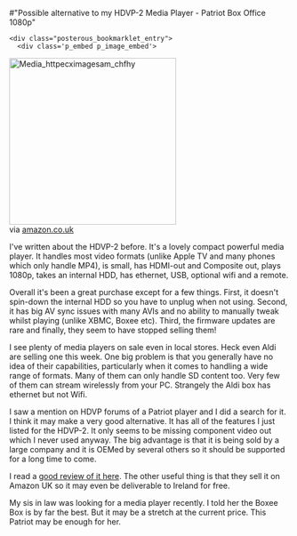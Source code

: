 #"Possible alternative to my HDVP-2 Media Player - Patriot Box Office 1080p"


    <div class="posterous_bookmarklet_entry">
      <div class='p_embed p_image_embed'>
<img alt="Media_httpecximagesam_chfhy" height="300" src="http://getfile1.posterous.com/getfile/files.posterous.com/conoroneill/yqwgijkymIrIvafsdIooFIHmGzCfkxywrwHEDedqrbotqrGGixBnJgdhynjD/media_httpecximagesam_chFHy.jpg.scaled500.jpg" width="300" />
</div>


<div class="posterous_quote_citation">via <a href="http://www.amazon.co.uk/Patriot-PCMPBO25-Office-Definition-Player/dp/B002Q4U9PY/ref=sr_1_1?ie=UTF8&amp;s=computers&amp;qid=1301218638&amp;sr=8-1">amazon.co.uk</a></div>
    <p>I've written about the HDVP-2 before. It's a lovely compact powerful media player. It handles most video formats (unlike Apple TV and many phones which only handle MP4), is small, has HDMI-out and Composite out, plays 1080p, takes an internal HDD, has ethernet, USB, optional wifi and a remote.
</p><p>Overall it's been a great purchase except for a few things. First, it doesn't spin-down the internal HDD so you have to unplug when not using. Second, it has big AV sync issues with many AVIs and no ability to manually tweak whilst playing (unlike XBMC, Boxee etc). Third, the firmware updates are rare and finally, they seem to have stopped selling them!
</p><p>I see plenty of media players on sale even in local stores. Heck even Aldi are selling one this week. One big problem is that you generally have no idea of their capabilities, particularly when it comes to handling a wide range of formats. Many of them can only handle SD content too. Very few of them can stream wirelessly from your PC. Strangely the Aldi box has ethernet but not Wifi.
</p><p>I saw a mention on HDVP forums of a Patriot player and I did a search for it. I think it may make a very good alternative. It has all of the features I just listed for the HDVP-2. It only seems to be missing component video out which I never used anyway. The big advantage is that it is being sold by a large company and it is OEMed by several others so it should be supported for a long time to come. 
</p><p>I read a <a href="http://www.testfreaks.com/blog/review/review-of-patriot-box-office-media-player/">good review of it here</a>. The other useful thing is that they sell it on Amazon UK so it may even be deliverable to Ireland for free.
</p><p>My sis in law was looking for a media player recently. I told her the Boxee Box is by far the best. But it may be a stretch at the current price. This Patriot may be enough for her.</p></div>
  
